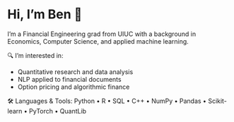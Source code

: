 # Hi, I’m Ben 👋  
I’m a Financial Engineering grad from UIUC with a background in Economics, Computer Science, and applied machine learning.

🔍 I’m interested in:
- Quantitative research and data analysis  
- NLP applied to financial documents  
- Option pricing and algorithmic finance  

🛠️ Languages & Tools:
Python • R • SQL • C++ • NumPy • Pandas • Scikit-learn • PyTorch • QuantLib
